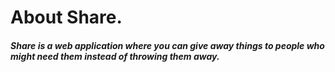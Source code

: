 <h1>About Share.</h1>

<h5>Share is a web application where you can give away things to people
who might need them instead of throwing them away.</h5>

